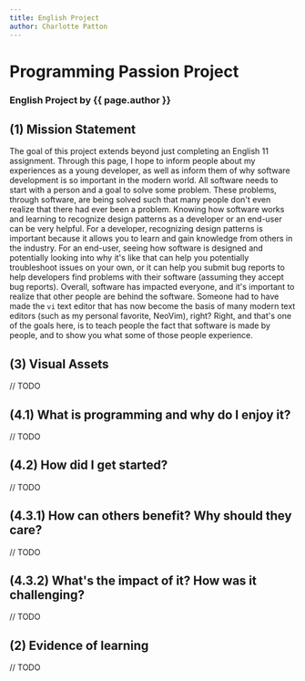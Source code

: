 ```yaml
---
title: English Project
author: Charlotte Patton
---
```

# Programming Passion Project
### English Project by {{ page.author }}

## (1) Mission Statement
The goal of this project extends beyond just completing an English 11 assignment.
Through this page, I hope to inform people about my experiences as a young developer,
as well as inform them of why software development is so important in the modern world.
All software needs to start with a person and a goal to solve some problem.
These problems, through software, are being solved such that many people don't even realize that there had ever been a problem.
Knowing how software works and learning to recognize design patterns as a developer or an end-user can be very helpful.
For a developer, recognizing design patterns is important because it allows you to learn and gain knowledge from others in the industry.
For an end-user, seeing how software is designed and potentially looking into why it's like that can help you potentially troubleshoot issues on your own,
or it can help you submit bug reports to help developers find problems with their software (assuming they accept bug reports).
Overall, software has impacted everyone, and it's important to realize that other people are behind the software.
Someone had to have made the `vi` text editor that has now become the basis of many modern text editors (such as my personal favorite, NeoVim), right?
Right, and that's one of the goals here, is to teach people the fact that software is made by people, and to show you what some of those people experience.

## (3) Visual Assets

// TODO

## (4.1) What is programming and why do I enjoy it?

// TODO

## (4.2) How did I get started?

// TODO

## (4.3.1) How can others benefit? Why should they care?

// TODO

## (4.3.2) What's the impact of it? How was it challenging?

// TODO

## (2) Evidence of learning

// TODO
